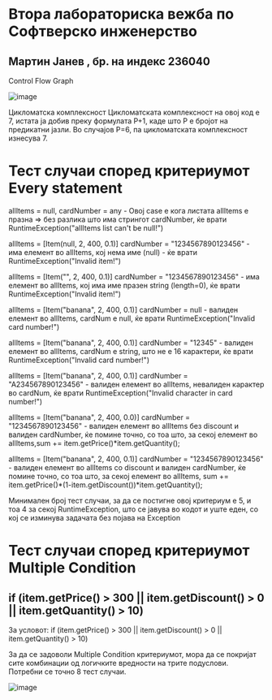 # Втора лабораториска вежба по Софтверско инженерство 
## Мартин Јанев , бр. на индекс 236040

Control Flow Graph

![image](https://github.com/user-attachments/assets/e0082732-6d48-4b25-a478-97b9d5443135)

Цикломатска комплексност
Цикломатската комплексност на овој код е 7, истата ја добив преку формулата P+1, каде што P е бројот на предикатни јазли. Во случајoв P=6, па цикломатската комплексност изнесува 7.

# Тест случаи според критериумот Every statement
allItems = null, cardNumber = any - Овој case е кога листата allItems е празна => без разлика што има стрингот cardNumber, ќе врати RuntimeException("allItems list can't be null!")

allItems = [Item(null, 2, 400, 0.1)] cardNumber = "1234567890123456" - има елемент во allItems, кој нема име (null) - ќе врати RuntimeException("Invalid item!")

allItems = [Item("", 2, 400, 0.1)] cardNumber = "1234567890123456" - има елемент во allItems, кој има име празен string (length=0), ќе врати RuntimeException("Invalid item!")

allItems = [Item("banana", 2, 400, 0.1)] cardNumber = null - валиден елемент во allItems, cardNum e null, ќе врати RuntimeException("Invalid card number!")

allItems = [Item("banana", 2, 400, 0.1)] cardNumber = "12345" - валиден елемент во allItems, cardNum e string, што не е 16 карактери, ќе врати RuntimeException("Invalid card number!")

allItems = [Item("banana", 2, 400, 0.1)] cardNumber = "A234567890123456" - валиден елемент во allItems, невалиден карактер во cardNum, ќе врати RuntimeException("Invalid character in card number!")

allItems = [Item("banana", 2, 400, 0.0)] cardNumber = "1234567890123456" - валиден елемент во allItems без discount и валиден cardNumber, ќе помине точно, со тоа што, за секој елемент во allItems,sum += item.getPrice()*item.getQuantity();

allItems = [Item("banana", 2, 400, 0.1)] cardNumber = "1234567890123456" - валиден елемент во allItems со discount и валиден cardNumber, ќе помине точно, со тоа што, за секој елемент во allItems, sum += item.getPrice()*(1-item.getDiscount())*item.getQuantity();

Минимален број тест случаи, за да се постигне овој критериум е 5, и тоа 4 за секој RuntimeException, што се јавува во кодот и уште еден, со кој се изминува задачата без појава на Exception


# Тест случаи според критериумот Multiple Condition 
## if (item.getPrice() > 300 || item.getDiscount() > 0 || item.getQuantity() > 10)
За условот: if (item.getPrice() > 300 || item.getDiscount() > 0 || item.getQuantity() > 10)

За да се задоволи Multiple Condition критериумот, мора да се покријат сите комбинации од логичките вредности на трите подуслови. Потребни се точно 8 тест случаи.

![image](https://github.com/user-attachments/assets/4826eecc-fc61-4281-9c72-905428f5aaa3)

